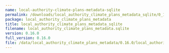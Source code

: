 ```yaml
---
name: local-authority-climate-plans-metadata-sqlite
permalink: /downloads/local_authority_climate_plans_metadata_sqlite/0_16_0
package: local_authority_climate_plans_metadata
title: local_authority_climate_plans_metadata_sqlite
filename: local_authority_climate_plans_metadata.sqlite
version: 0.16.0
full_version: 0.16.0
file: /data/local_authority_climate_plans_metadata/0.16.0/local_authority_climate_plans_metadata.sqlite
---
```

